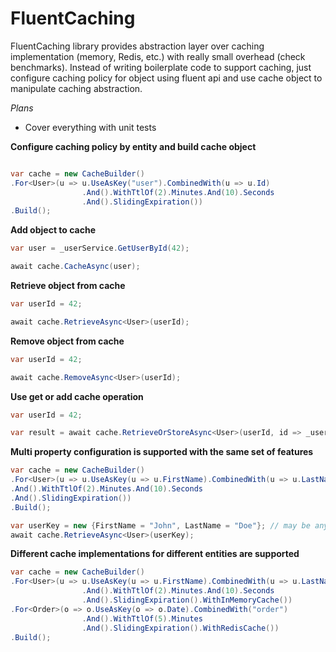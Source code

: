 # FluentCaching
FluentCaching library provides abstraction layer over caching implementation (memory, Redis, etc.) with really small overhead (check benchmarks).
Instead of writing boilerplate code to support caching, just configure caching policy for object using fluent api and use cache object to manipulate caching abstraction.  

*Plans*
- Cover everything with unit tests

**Configure caching policy by entity and build cache object**
```csharp

var cache = new CacheBuilder()
.For<User>(u => u.UseAsKey("user").CombinedWith(u => u.Id)
                .And().WithTtlOf(2).Minutes.And(10).Seconds
                .And().SlidingExpiration())
.Build();
```
**Add object to cache**
```csharp
var user = _userService.GetUserById(42);

await cache.CacheAsync(user);
```

**Retrieve object from cache**
```csharp
var userId = 42;

await cache.RetrieveAsync<User>(userId);

```

**Remove object from cache**
```csharp
var userId = 42;

await cache.RemoveAsync<User>(userId);

```

**Use get or add cache operation**
```csharp
var userId = 42;

var result = await cache.RetrieveOrStoreAsync<User>(userId, id => _userService.GetUserById(id));
```

**Multi property configuration is supported with the same set of features**
```csharp
var cache = new CacheBuilder()
.For<User>(u => u.UseAsKey(u => u.FirstName).CombinedWith(u => u.LastName)
.And().WithTtlOf(2).Minutes.And(10).Seconds
.And().SlidingExpiration())
.Build();

var userKey = new {FirstName = "John", LastName = "Doe"}; // may be any class with corresponding properties
await cache.RetrieveAsync<User>(userKey);
```

**Different cache implementations for different entities are supported**
```csharp
var cache = new CacheBuilder()
.For<User>(u => u.UseAsKey(u => u.FirstName).CombinedWith(u => u.LastName)
                .And().WithTtlOf(2).Minutes.And(10).Seconds
                .And().SlidingExpiration().WithInMemoryCache())
.For<Order>(o => o.UseAsKey(o => o.Date).CombinedWith("order")
                .And().WithTtlOf(5).Minutes
                .And().SlidingExpiration().WithRedisCache())
.Build();

```

